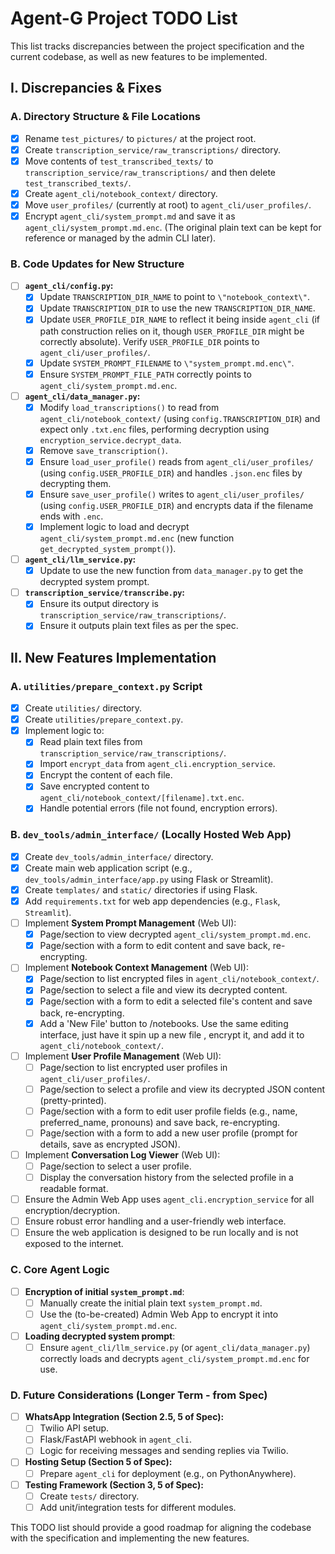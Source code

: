# Agent-G Project TODO List

This list tracks discrepancies between the project specification and the current codebase, as well as new features to be implemented.

## I. Discrepancies & Fixes

### A. Directory Structure & File Locations
- [x] Rename `test_pictures/` to `pictures/` at the project root.
- [x] Create `transcription_service/raw_transcriptions/` directory.
- [x] Move contents of `test_transcribed_texts/` to `transcription_service/raw_transcriptions/` and then delete `test_transcribed_texts/`.
- [x] Create `agent_cli/notebook_context/` directory.
- [x] Move `user_profiles/` (currently at root) to `agent_cli/user_profiles/`.
- [x] Encrypt `agent_cli/system_prompt.md` and save it as `agent_cli/system_prompt.md.enc`. (The original plain text can be kept for reference or managed by the admin CLI later).

### B. Code Updates for New Structure
- [ ] **`agent_cli/config.py`:**
    - [x] Update `TRANSCRIPTION_DIR_NAME` to point to `\"notebook_context\"`.
    - [x] Update `TRANSCRIPTION_DIR` to use the new `TRANSCRIPTION_DIR_NAME`.
    - [x] Update `USER_PROFILE_DIR_NAME` to reflect it being inside `agent_cli` (if path construction relies on it, though `USER_PROFILE_DIR` might be correctly absolute). Verify `USER_PROFILE_DIR` points to `agent_cli/user_profiles/`.
    - [x] Update `SYSTEM_PROMPT_FILENAME` to `\"system_prompt.md.enc\"`.
    - [x] Ensure `SYSTEM_PROMPT_FILE_PATH` correctly points to `agent_cli/system_prompt.md.enc`.
- [ ] **`agent_cli/data_manager.py`:**
    - [x] Modify `load_transcriptions()` to read from `agent_cli/notebook_context/` (using `config.TRANSCRIPTION_DIR`) and expect only `.txt.enc` files, performing decryption using `encryption_service.decrypt_data`.
    - [x] Remove `save_transcription()`.
    - [x] Ensure `load_user_profile()` reads from `agent_cli/user_profiles/` (using `config.USER_PROFILE_DIR`) and handles `.json.enc` files by decrypting them.
    - [x] Ensure `save_user_profile()` writes to `agent_cli/user_profiles/` (using `config.USER_PROFILE_DIR`) and encrypts data if the filename ends with `.enc`.
    - [x] Implement logic to load and decrypt `agent_cli/system_prompt.md.enc` (new function `get_decrypted_system_prompt()`).
- [ ] **`agent_cli/llm_service.py`:**
    - [x] Update to use the new function from `data_manager.py` to get the decrypted system prompt.
- [ ] **`transcription_service/transcribe.py`:**
    - [x] Ensure its output directory is `transcription_service/raw_transcriptions/`.
    - [x] Ensure it outputs plain text files as per the spec.

## II. New Features Implementation

### A. `utilities/prepare_context.py` Script
- [x] Create `utilities/` directory.
- [x] Create `utilities/prepare_context.py`.
- [x] Implement logic to:
    - [x] Read plain text files from `transcription_service/raw_transcriptions/`.
    - [x] Import `encrypt_data` from `agent_cli.encryption_service`.
    - [x] Encrypt the content of each file.
    - [x] Save encrypted content to `agent_cli/notebook_context/[filename].txt.enc`.
    - [x] Handle potential errors (file not found, encryption errors).

### B. `dev_tools/admin_interface/` (Locally Hosted Web App)
- [x] Create `dev_tools/admin_interface/` directory.
- [x] Create main web application script (e.g., `dev_tools/admin_interface/app.py` using Flask or Streamlit).
- [x] Create `templates/` and `static/` directories if using Flask.
- [x] Add `requirements.txt` for web app dependencies (e.g., `Flask`, `Streamlit`).
- [ ] Implement **System Prompt Management** (Web UI):
    - [x] Page/section to view decrypted `agent_cli/system_prompt.md.enc`.
    - [x] Page/section with a form to edit content and save back, re-encrypting.
- [ ] Implement **Notebook Context Management** (Web UI):
    - [x] Page/section to list encrypted files in `agent_cli/notebook_context/`.
    - [x] Page/section to select a file and view its decrypted content.
    - [x] Page/section with a form to edit a selected file's content and save back, re-encrypting.
    - [x] Add a 'New File' button to /notebooks. Use the same editing interface, just have it spin up a new file , encrypt it, and add it to `agent_cli/notebook_context/`.
- [ ] Implement **User Profile Management** (Web UI):
    - [ ] Page/section to list encrypted user profiles in `agent_cli/user_profiles/`.
    - [ ] Page/section to select a profile and view its decrypted JSON content (pretty-printed).
    - [ ] Page/section with a form to edit user profile fields (e.g., name, preferred_name, pronouns) and save back, re-encrypting.
    - [ ] Page/section with a form to add a new user profile (prompt for details, save as encrypted JSON).
- [ ] Implement **Conversation Log Viewer** (Web UI):
    - [ ] Page/section to select a user profile.
    - [ ] Display the conversation history from the selected profile in a readable format.
- [ ] Ensure the Admin Web App uses `agent_cli.encryption_service` for all encryption/decryption.
- [ ] Ensure robust error handling and a user-friendly web interface.
- [ ] Ensure the web application is designed to be run locally and is not exposed to the internet.

### C. Core Agent Logic
- [ ] **Encryption of initial `system_prompt.md`**:
    - [ ] Manually create the initial plain text `system_prompt.md`.
    - [ ] Use the (to-be-created) Admin Web App to encrypt it into `agent_cli/system_prompt.md.enc`.
- [ ] **Loading decrypted system prompt**:
    - [ ] Ensure `agent_cli/llm_service.py` (or `agent_cli/data_manager.py`) correctly loads and decrypts `agent_cli/system_prompt.md.enc` for use.

### D. Future Considerations (Longer Term - from Spec)
- [ ] **WhatsApp Integration (Section 2.5, 5 of Spec):**
    - [ ] Twilio API setup.
    - [ ] Flask/FastAPI webhook in `agent_cli`.
    - [ ] Logic for receiving messages and sending replies via Twilio.
- [ ] **Hosting Setup (Section 5 of Spec):**
    - [ ] Prepare `agent_cli` for deployment (e.g., on PythonAnywhere).
- [ ] **Testing Framework (Section 3, 5 of Spec):**
    - [ ] Create `tests/` directory.
    - [ ] Add unit/integration tests for different modules.

This TODO list should provide a good roadmap for aligning the codebase with the specification and implementing the new features.
